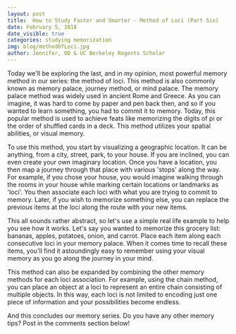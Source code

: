 ```yaml
---
layout: post
title:  How to Study Faster and Smarter - Method of Loci (Part Six)
date: February 5, 2018
date_visible: true
categories: studying memorization
img: blog/methodOfLoci.jpg
author: Jennifer, OD & UC Berkeley Regents Scholar
---
```

Today we'll be exploring the last, and in my opinion, most powerful memory method in our series: the method of loci. This method is also commonly known as memory palace, journey method, or mind palace. The memory palace method was widely used in ancient Rome and Greece. As you can imagine, it was hard to come by paper and pen back then, and so if you wanted to learn something, you had to commit it to memory. Today, this popular method is used to achieve feats like memorizing the digits of pi or the order of shuffled cards in a deck. This method utilizes your spatial abilities, or visual memory.

<!--more-->

To use this method, you start by visualizing a geographic location. It can be anything, from a city, street, park, to your house. If you are inclined, you can even create your own imaginary location. Once you have a location, you then map a journey through that place with various 'stops' along the way. For example, if you chose your house, you would imagine walking through the rooms in your house while marking certain locations or landmarks as 'loci'. You then associate each loci with what you are trying to commit to memory. Later, if you wish to memorize something else, you can replace the previous items at the loci along the route with your new items.

This all sounds rather abstract, so let's use a simple real life example to help you see how it works. Let's say you wanted to memorize this grocery list: bananas, apples, potatoes, onion, and carrot. Place each item along each consecutive loci in your memory palace. When it comes time to recall these items, you'll find it astoundingly easy to remember using your visual memory as you go along the journey in your mind.

This method can also be expanded by combining the other memory methods for each loci association. For example, using the chain method, you can place an object at a loci to represent an entire chain consisting of multiple objects. In this way, each loci is not limited to encoding just one piece of information and your possibilities become endless.

And this concludes our memory series. Do you have any other memory tips? Post in the comments section below!
